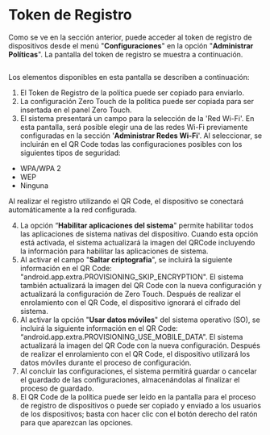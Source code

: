 # Token de Registro

Como se ve en la sección anterior, puede acceder al token de registro de dispositivos desde el menú "**Configuraciones**" en la opción "**Administrar Políticas**". La pantalla del token de registro se muestra a continuación.

<figure><img src="../../../../.gitbook/assets/Captura de tela 2024-05-16 161844 (1).png" alt=""><figcaption></figcaption></figure>

Los elementos disponibles en esta pantalla se describen a continuación:

1. El Token de Registro de la política puede ser copiado para enviarlo.
2. La configuración Zero Touch de la política puede ser copiada para ser insertada en el panel Zero Touch.
3. El sistema presentará un campo para la selección de la 'Red Wi-Fi'. En esta pantalla, será posible elegir una de las redes Wi-Fi previamente configuradas en la sección '**Administrar Redes Wi-Fi**'. Al seleccionar, se incluirán en el QR Code todas las configuraciones posibles con los siguientes tipos de seguridad:

* WPA/WPA 2
* WEP
* Ninguna

Al realizar el registro utilizando el QR Code, el dispositivo se conectará automáticamente a la red configurada.

4. La opción “**Habilitar aplicaciones del sistema**" permite habilitar todos las aplicaciones de sistema nativas del dispositivo. Cuando esta opción está activada, el sistema actualizará la imagen del QRCode incluyendo la información para habilitar las aplicaciones de sistema.
5. Al activar el campo "**Saltar criptografia**", se incluirá la siguiente información en el QR Code: "android.app.extra.PROVISIONING\_SKIP\_ENCRYPTION". El sistema también actualizará la imagen del QR Code con la nueva configuración y actualizará la configuración de Zero Touch. Después de realizar el enrolamiento con el QR Code, el dispositivo ignorará el cifrado del sistema.
6. Al activar la opción "**Usar datos móviles**" del sistema operativo (SO), se incluirá la siguiente información en el QR Code: “android.app.extra.PROVISIONING\_USE\_MOBILE\_DATA". El sistema actualizará la imagen del QR Code con la nueva configuración. Después de realizar el enrolamiento con el QR Code, el dispositivo utilizará los datos móviles durante el proceso de configuración.
7. Al concluir las configuraciones, el sistema permitirá guardar o cancelar el guardado de las configuraciones, almacenándolas al finalizar el proceso de guardado.
8. El QR Code de la política puede ser leído en la pantalla para el proceso de registro de dispositivos o puede ser copiado y enviado a los usuarios de los dispositivos; basta con hacer clic con el botón derecho del ratón para que aparezcan las opciones.
